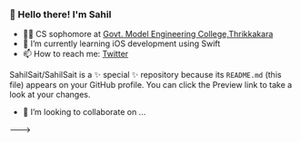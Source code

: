 ### 👋 Hello there! I'm Sahil

- 👨‍🎓 CS sophomore at [Govt. Model Engineering College,Thrikkakara](https://www.mec.ac.in/)
- 🌱 I’m currently learning iOS development using Swift
- 📫 How to reach me: [Twitter](https://twitter.com/sahilsaitn)

<!---
<!-- - 👨‍💻 Full Stack Engineer -->
SahilSait/SahilSait is a ✨ special ✨ repository because its `README.md` (this file) appears on your GitHub profile.
You can click the Preview link to take a look at your changes.
- 💞️ I’m looking to collaborate on ...
<!-- - 👀 I’m interested in MERN stack and Django -->
--->
